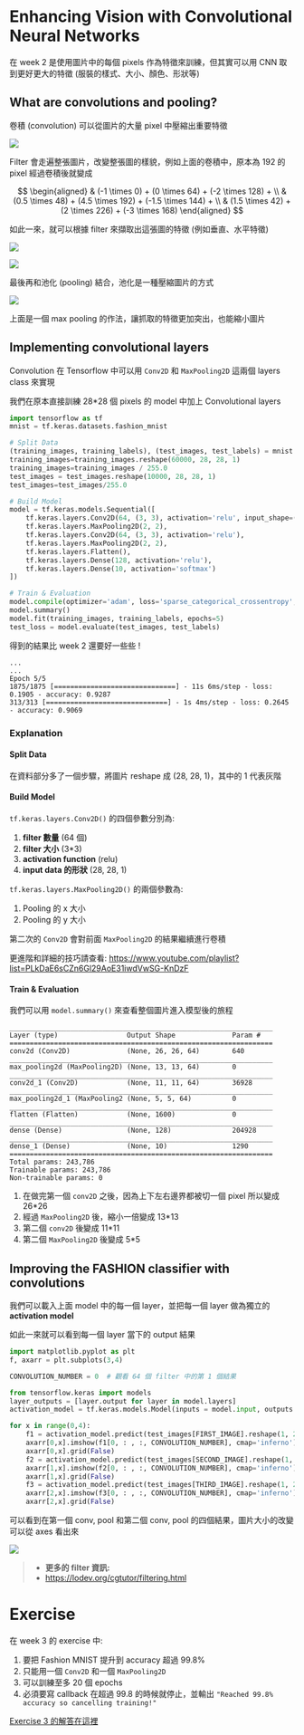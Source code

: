 # Enhancing Vision with Convolutional Neural Networks

在 week 2 是使用圖片中的每個 pixels 作為特徵來訓練，但其實可以用 CNN 取到更好更大的特徵 (服裝的樣式、大小、顏色、形狀等)

## What are convolutions and pooling?

卷積 (convolution) 可以從圖片的大量 pixel 中壓縮出重要特徵

![](../../assets/convolution.png)

Filter 會走遍整張圖片，改變整張圖的樣貌，例如上面的卷積中，原本為 192 的 pixel 經過卷積後就變成

$$
\begin{aligned}
& (-1 \times 0) + (0 \times 64) + (-2 \times 128) + \\
& (0.5 \times 48) + (4.5 \times 192) + (-1.5 \times 144) + \\
& (1.5 \times 42) + (2 \times 226) + (-3 \times 168)
\end{aligned}
$$

如此一來，就可以根據 filter 來擷取出這張圖的特徵 (例如垂直、水平特徵)

![](../../assets/convolution_vertical.png)

![](../../assets/convolution_horizontal.png)

最後再和池化 (pooling) 結合，池化是一種壓縮圖片的方式

![](../../assets/pooling.png)

上面是一個 max pooling 的作法，讓抓取的特徵更加突出，也能縮小圖片

## Implementing convolutional layers

Convolution 在 Tensorflow 中可以用 `Conv2D` 和 `MaxPooling2D` 這兩個 layers class 來實現

我們在原本直接訓練 28*28 個 pixels 的 model 中加上 Convolutional layers

``` python
import tensorflow as tf
mnist = tf.keras.datasets.fashion_mnist

# Split Data
(training_images, training_labels), (test_images, test_labels) = mnist.load_data()
training_images=training_images.reshape(60000, 28, 28, 1)
training_images=training_images / 255.0
test_images = test_images.reshape(10000, 28, 28, 1)
test_images=test_images/255.0

# Build Model
model = tf.keras.models.Sequential([
    tf.keras.layers.Conv2D(64, (3, 3), activation='relu', input_shape=(28, 28, 1)),
    tf.keras.layers.MaxPooling2D(2, 2),
    tf.keras.layers.Conv2D(64, (3, 3), activation='relu'),
    tf.keras.layers.MaxPooling2D(2, 2),
    tf.keras.layers.Flatten(),
    tf.keras.layers.Dense(128, activation='relu'),
    tf.keras.layers.Dense(10, activation='softmax')
])

# Train & Evaluation
model.compile(optimizer='adam', loss='sparse_categorical_crossentropy', metrics=['accuracy'])
model.summary()
model.fit(training_images, training_labels, epochs=5)
test_loss = model.evaluate(test_images, test_labels)
```

得到的結果比 week 2 還要好一些些 !

```
...
...
Epoch 5/5
1875/1875 [==============================] - 11s 6ms/step - loss: 0.1905 - accuracy: 0.9287
313/313 [==============================] - 1s 4ms/step - loss: 0.2645 - accuracy: 0.9069
```

### Explanation

#### Split Data

在資料部分多了一個步驟，將圖片 reshape 成 (28, 28, 1)，其中的 1 代表灰階

#### Build Model

`tf.keras.layers.Conv2D()` 的四個參數分別為:

1. **filter 數量** (64 個)
2. **filter 大小** (3*3)
3. **activation function** (relu)
4. **input data 的形狀** (28, 28, 1)

`tf.keras.layers.MaxPooling2D()` 的兩個參數為:

1. Pooling 的 x 大小
2. Pooling 的 y 大小

第二次的 `Conv2D` 會對前面 `MaxPooling2D` 的結果繼續進行卷積

更進階和詳細的技巧請查看: https://www.youtube.com/playlist?list=PLkDaE6sCZn6Gl29AoE31iwdVwSG-KnDzF

#### Train & Evaluation

我們可以用 `model.summary()` 來查看整個圖片進入模型後的旅程

```
_________________________________________________________________
Layer (type)                 Output Shape              Param #   
=================================================================
conv2d (Conv2D)              (None, 26, 26, 64)        640       
_________________________________________________________________
max_pooling2d (MaxPooling2D) (None, 13, 13, 64)        0         
_________________________________________________________________
conv2d_1 (Conv2D)            (None, 11, 11, 64)        36928     
_________________________________________________________________
max_pooling2d_1 (MaxPooling2 (None, 5, 5, 64)          0         
_________________________________________________________________
flatten (Flatten)            (None, 1600)              0         
_________________________________________________________________
dense (Dense)                (None, 128)               204928    
_________________________________________________________________
dense_1 (Dense)              (None, 10)                1290      
=================================================================
Total params: 243,786
Trainable params: 243,786
Non-trainable params: 0
```

1. 在做完第一個 `conv2D` 之後，因為上下左右邊界都被切一個 pixel 所以變成 26*26
2. 經過 `MaxPooling2D` 後，縮小一倍變成 13*13
3. 第二個 `conv2D` 後變成 11*11
4. 第二個 `MaxPooling2D` 後變成 5*5

## Improving the FASHION classifier with convolutions

我們可以載入上面 model 中的每一個 layer，並把每一個 layer 做為獨立的 **activation model**

如此一來就可以看到每一個 layer 當下的 output 結果

``` python
import matplotlib.pyplot as plt
f, axarr = plt.subplots(3,4)

CONVOLUTION_NUMBER = 0  # 觀看 64 個 filter 中的第 1 個結果

from tensorflow.keras import models
layer_outputs = [layer.output for layer in model.layers]
activation_model = tf.keras.models.Model(inputs = model.input, outputs = layer_outputs)

for x in range(0,4):
    f1 = activation_model.predict(test_images[FIRST_IMAGE].reshape(1, 28, 28, 1))[x]
    axarr[0,x].imshow(f1[0, : , :, CONVOLUTION_NUMBER], cmap='inferno')
    axarr[0,x].grid(False)
    f2 = activation_model.predict(test_images[SECOND_IMAGE].reshape(1, 28, 28, 1))[x]
    axarr[1,x].imshow(f2[0, : , :, CONVOLUTION_NUMBER], cmap='inferno')
    axarr[1,x].grid(False)
    f3 = activation_model.predict(test_images[THIRD_IMAGE].reshape(1, 28, 28, 1))[x]
    axarr[2,x].imshow(f3[0, : , :, CONVOLUTION_NUMBER], cmap='inferno')
    axarr[2,x].grid(False)
```

可以看到在第一個 conv, pool 和第二個 conv, pool 的四個結果，圖片大小的改變可以從 axes 看出來

![](../../assets/layer_results.png)

> * **更多的 filter 資訊:**
> * https://lodev.org/cgtutor/filtering.html

# Exercise

在 week 3 的 exercise 中:

1. 要把 Fashion MNIST 提升到 accuracy 超過 99.8%
2. 只能用一個 `Conv2D` 和一個 `MaxPooling2D`
3. 可以訓練至多 20 個 epochs
4. 必須要寫 callback 在超過 99.8 的時候就停止，並輸出 `"Reached 99.8% accuracy so cancelling training!"`

[Exercise 3 的解答在這裡](exercise3.ipynb)